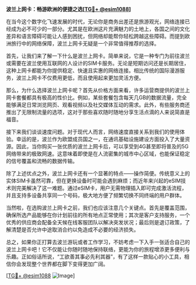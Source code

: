 **波兰上网卡：畅游欧洲的便捷之选[[TG💪+ @esim1088](https://t.me/s/esim1088)]**

在当今这个数字化飞速发展的时代，无论你是商务出差还是旅游观光，网络连接已经成为必不可少的一部分。尤其是在欧洲这片充满魅力的土地上，各国之间的文化差异和语言障碍可能让人感到困扰，但网络却能帮你轻松跨越这些障碍。而提到欧洲旅行中的网络保障，波兰上网卡无疑是一个非常值得推荐的选择。

首先，让我们来了解一下什么是波兰上网卡。简单来说，它是一种专门为前往波兰或需要在波兰使用互联网的人设计的SIM卡服务。无论是短期访问还是长期居住，这种上网卡都能为你提供稳定、快速且实惠的网络连接。相比传统的国际漫游服务，波兰上网卡不仅费用更低，而且使用起来更加灵活方便。

那么，为什么选择波兰上网卡呢？首先从价格方面来看，许多运营商提供的波兰上网卡套餐都具有极高的性价比。例如，某些套餐包含每天几GB的数据流量，完全能够满足日常浏览网页、观看视频以及社交媒体互动的需求。此外，有些服务商还推出了无限制流量的选项，这对于那些喜欢随时随地分享生活点滴的人来说简直是福音。

接下来我们谈谈速度问题。对于现代人而言，网络速度直接关系到我们的使用体验。幸运的是，波兰作为欧盟成员国之一，在通讯基础设施建设方面投入了大量资源。因此，当你购买一张优质的波兰上网卡后，可以享受到4G甚至即将普及的5G网络带来的极致网速。这意味着即使是在人流密集的城市中心区域，也能保证稳定的信号覆盖和流畅的数据传输。

除了上述优点之外，波兰上网卡还有一个显著的特点——操作简便。传统意义上的实体SIM卡虽然可靠，但在更换设备时可能会遇到麻烦；而近年来兴起的eSIM技术则完美解决了这一难题。通过eSIM卡，用户无需物理插入即可完成激活流程，并且支持多设备共享同一个号码，极大地方便了频繁切换不同终端的用户群体。

当然啦，在选购波兰上网卡之前，我们也应该注意几个关键点。首先是覆盖范围，确保所选产品能够在你计划前往的所有地点正常使用；其次是客户支持服务，一个优秀的供应商会配备全天候在线客服团队以解决突发状况；最后则是退订政策，了解清楚是否允许中途取消合约以免造成不必要的经济损失。

总之，如果你正打算去波兰游玩或者工作学习，不妨考虑一下入手一张适合自己的波兰上网卡吧！它不仅能让你随时随地保持联络，更能为你的旅程增添更多便利与乐趣。正如俗话所说，“工欲善其事必先利其器”，有了这样一款贴心的小工具，相信你会发现整个世界都在脚下变得更加广阔。

[[TG💪+ @esim1088](https://t.me/s/esim1088) ![Image](https://i.postimg.cc/4NQfJmqS/Snipaste-2025-05-13-00-14-12.png)]